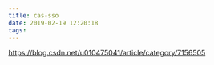 ```yaml
---
title: cas-sso
date: 2019-02-19 12:20:18
tags:
---
```

https://blog.csdn.net/u010475041/article/category/7156505